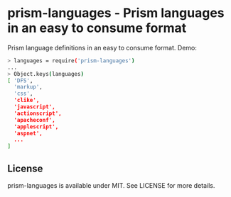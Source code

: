 # prism-languages - Prism languages in an easy to consume format

Prism language definitions in an easy to consume format. Demo:

```bash
> languages = require('prism-languages')
...
> Object.keys(languages)
[ 'DFS',
  'markup',
  'css',
  'clike',
  'javascript',
  'actionscript',
  'apacheconf',
  'applescript',
  'aspnet',
  ...
]
```

## License

prism-languages is available under MIT. See LICENSE for more details.
